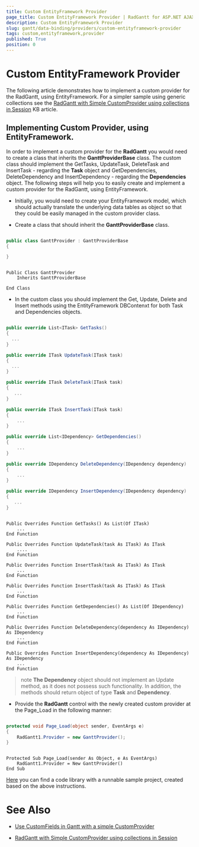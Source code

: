 ```yaml
---
title: Custom EntityFramework Provider
page_title: Custom EntityFramework Provider | RadGantt for ASP.NET AJAX Documentation
description: Custom EntityFramework Provider
slug: gantt/data-binding/providers/custom-entityframework-provider
tags: custom,entityframework,provider
published: True
position: 0
---
```


# Custom EntityFramework Provider

The following article demonstrates how to implement a custom provider for the RadGantt, using EntityFramework. For a simpler sample using generic collections see the [RadGantt with Simple CustomProvider using collections in Session](https://www.telerik.com/support/kb/aspnet-ajax/gantt/details/radgantt-with-simple-customprovider-using-collections-in-session) KB article.

## Implementing Custom Provider, using EntityFramework.

In order to implement a custom provider for the **RadGantt** you would need to create a class that inherits the **GanttProviderBase** class. The custom class should implement the GetTasks, UpdateTask, DeleteTask and InsertTask - regarding the **Task** object and GetDependencies, DeleteDependency and InsertDependency - regarding the **Dependencies** object. The following steps will help you to easily create and implement a custom provider for the RadGantt, using EntityFramework.

* Initially, you would need to create your EntityFramework model, which should actually translate the underlying data tables as object so that they could be easily managed in the custom provider class.


* Create a class that should inherit the **GanttProviderBase** class. 


````C#

public class GanttProvider : GanttProviderBase
{

}

````
````VB.NET

Public Class GanttProvider
    Inherits GanttProviderBase

End Class

````


* In the custom class you should implement the Get, Update, Delete and Insert methods using the EntityFramework DBContenxt for both Task and Dependencies objects. 


````C#

public override List<ITask> GetTasks()
{
  ...
}

public override ITask UpdateTask(ITask task)
{
  ...
}

public override ITask DeleteTask(ITask task)
{
   ...
}

public override ITask InsertTask(ITask task)
{
    ...
}

public override List<IDependency> GetDependencies()
{
    ...
}

public override IDependency DeleteDependency(IDependency dependency)
{
    ...
}

public override IDependency InsertDependency(IDependency dependency)
{
   ...
}

````
````VB.NET

Public Overrides Function GetTasks() As List(Of ITask)
    ...
End Function

Public Overrides Function UpdateTask(task As ITask) As ITask
    ....
End Function

Public Overrides Function InsertTask(task As ITask) As ITask
    ...
End Function

Public Overrides Function InsertTask(task As ITask) As ITask
    ...
End Function

Public Overrides Function GetDependencies() As List(Of IDependency)
    ...
End Function

Public Overrides Function DeleteDependency(dependency As IDependency) As IDependency
    ...
End Function

Public Overrides Function InsertDependency(dependency As IDependency) As IDependency
    ...
End Function

````


>note  **The Dependency** object should not implement an Update method, as it does not possess such functionality. In addition, the methods should return object of type **Task** and **Dependency**.
>

* Provide the **RadGantt** control with the newly created custom provider at the Page_Load in the following manner: 


````C#

protected void Page_Load(object sender, EventArgs e)
{
    RadGantt1.Provider = new GanttProvider();
}

````
````VB.NET

Protected Sub Page_Load(sender As Object, e As EventArgs)
    RadGantt1.Provider = New GanttProvider()
End Sub

````


[Here](http://www.telerik.com/support/code-library/radganttcustomentityprovider-a3e011e74a6b) you can find a code library with a runnable sample project, created based on the above instructions.


# See Also

 * [Use CustomFields in Gantt with a simple CustomProvider](https://www.telerik.com/support/kb/aspnet-ajax/gantt/details/use-customfields-in-gantt-with-a-simple-customprovider)
 
 * [RadGantt with Simple CustomProvider using collections in Session](https://www.telerik.com/support/kb/aspnet-ajax/gantt/details/radgantt-with-simple-customprovider-using-collections-in-session)
 
